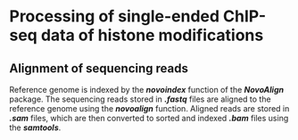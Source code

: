 # Processing of single-ended ChIP-seq data of histone modifications

## Alignment of sequencing reads

Reference genome is indexed by the ***novoindex*** function of the ***NovoAlign*** package. The sequencing reads stored in ***.fastq*** files are aligned to the reference genome using the ***novoalign*** function. Aligned reads are stored in ***.sam*** files, which are then converted to sorted and indexed ***.bam*** files using the ***samtools***. 

## 
